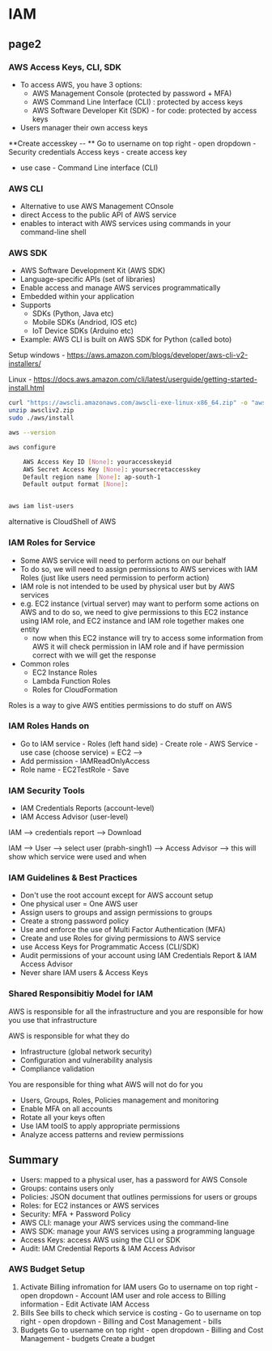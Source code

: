 # IAM

## page2

### AWS Access Keys, CLI, SDK

- To access AWS, you have 3 options:
  - AWS Management Console (protected by password + MFA)
  - AWS Command Line Interface (CLI) : protected by access keys
  - AWS Software Developer Kit (SDK) - for code: protected by access keys
- Users manager their own access keys

**Create accesskey -- **
Go to username on top right - open dropdown - Security credentials 
Access keys - create access key
- use case - Command Line interface (CLI)


### AWS CLI

- Alternative to use AWS Management COnsole 
- direct Access to the public API of AWS service
- enables to interact with AWS services using commands in your command-line shell

### AWS SDK

- AWS Software Development Kit (AWS SDK)
- Language-specific APIs (set of libraries)
- Enable access and manage AWS services programmatically
- Embedded within your application
- Supports
  - SDKs (Python, Java etc)
  - Mobile SDKs (Andriod, IOS etc)
  - IoT Device SDKs (Arduino etc)
- Example: AWS CLI is built on AWS SDK for Python (called boto)


Setup 
windows - https://aws.amazon.com/blogs/developer/aws-cli-v2-installers/

Linux - 
https://docs.aws.amazon.com/cli/latest/userguide/getting-started-install.html

```bash
curl "https://awscli.amazonaws.com/awscli-exe-linux-x86_64.zip" -o "awscliv2.zip"
unzip awscliv2.zip
sudo ./aws/install

aws --version

aws configure

    AWS Access Key ID [None]: youraccesskeyid
    AWS Secret Access Key [None]: yoursecretaccesskey
    Default region name [None]: ap-south-1
    Default output format [None]: 

```

```bash

aws iam list-users

```


alternative is CloudShell of AWS




### IAM Roles for Service

- Some AWS service will need to perform actions on our behalf
- To do so, we will need to assign permissions to AWS services with IAM Roles (just like users need permission to perform action)
- IAM role is not intended to be used by physical user but by AWS services 
- e.g. EC2 instance (virtual server) may want to perform some actions on AWS and to do so, we need to give permissions to this EC2 instance using IAM role, and EC2 instance and IAM role together makes one entity
  - now when this EC2 instance will try to access some information from AWS it will check permission in IAM role and if have permission correct with we will get the response
- Common roles
  - EC2 Instance Roles
  - Lambda Function Roles
  - Roles for CloudFormation

Roles is a way to give AWS entities permissions to do stuff on AWS

### IAM Roles Hands on

- Go to IAM service - Roles (left hand side) - Create role - AWS Service - use case (choose service) = EC2 --> 
- Add permission -  IAMReadOnlyAccess
- Role name - EC2TestRole - Save




### IAM Security Tools

- IAM Credentials Reports (account-level)
- IAM Access Advisor (user-level)

IAM --> credentials report --> Download

IAM --> User --> select user (prabh-singh1) --> Access Advisor --> this will show which service were used and when


### IAM Guidelines & Best Practices

- Don't use the root account except for AWS account setup
- One physical user = One AWS user
- Assign users to groups and assign permissions to groups
- Create a strong password policy
- Use and enforce the use of Multi Factor Authentication (MFA)
- Create and use Roles for giving permissions to AWS service
- use Access Keys for Programmatic Access (CLI/SDK)
- Audit permissions of your account using IAM Credentials Report & IAM Access Advisor
- Never share IAM users & Access Keys

### Shared Responsibitiy Model for IAM

AWS is responsible for all the infrastructure and you are responsible for how you use that infrastructure

AWS is responsible for what they do

- Infrastructure (global network security)
- Configuration and vulnerability analysis
- Compliance validation


You are responsible for thing what AWS will not do for you

- Users, Groups, Roles, Policies management and monitoring
- Enable MFA on all accounts
- Rotate all your keys often
- Use IAM toolS to apply appropriate permissions
- Analyze access patterns and review permissions



## Summary 

- Users: mapped to a physical user, has a password for AWS Console
- Groups: contains users only 
- Policies: JSON document that outlines permissions for users or groups
- Roles: for EC2 instances or AWS services
- Security: MFA + Password Policy
- AWS CLI: manage your AWS services using the command-line
- AWS SDK: manage your AWS services using a programming language
- Access Keys: access AWS using the CLI or SDK
- Audit: IAM Credential Reports & IAM Access Advisor


### AWS Budget Setup

1. Activate Billing infromation for IAM users
    Go to username on top right - open dropdown - Account
    IAM user and role access to Billing information - Edit
    Activate IAM Access
2. Bills
    See bills to check which service is costing -
    Go to username on top right - open dropdown - Billing and Cost Management - bills
3. Budgets
   Go to username on top right - open dropdown - Billing and Cost Management - budgets
   Create a budget

